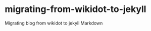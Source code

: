 migrating-from-wikidot-to-jekyll
================================

Migrating blog from wikidot to jekyll Markdown
